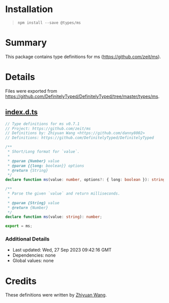 # Installation
> `npm install --save @types/ms`

# Summary
This package contains type definitions for ms (https://github.com/zeit/ms).

# Details
Files were exported from https://github.com/DefinitelyTyped/DefinitelyTyped/tree/master/types/ms.
## [index.d.ts](https://github.com/DefinitelyTyped/DefinitelyTyped/tree/master/types/ms/index.d.ts)
````ts
// Type definitions for ms v0.7.1
// Project: https://github.com/zeit/ms
// Definitions by: Zhiyuan Wang <https://github.com/danny8002>
// Definitions: https://github.com/DefinitelyTyped/DefinitelyTyped

/**
 * Short/Long format for `value`.
 *
 * @param {Number} value
 * @param {{long: boolean}} options
 * @return {String}
 */
declare function ms(value: number, options?: { long: boolean }): string;

/**
 * Parse the given `value` and return milliseconds.
 *
 * @param {String} value
 * @return {Number}
 */
declare function ms(value: string): number;

export = ms;

````

### Additional Details
 * Last updated: Wed, 27 Sep 2023 09:42:16 GMT
 * Dependencies: none
 * Global values: none

# Credits
These definitions were written by [Zhiyuan Wang](https://github.com/danny8002).
